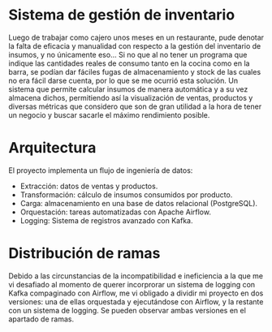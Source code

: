 # Sistema de gestión de inventario

Luego de trabajar como cajero unos meses en un restaurante, pude denotar la falta de eficacia y manualidad con respecto a la gestión del inventario de insumos, y no únicamente eso... Si no que al no tener un programa que indique las cantidades reales de consumo tanto
en la cocina como en la barra, se podían dar fáciles fugas de almacenamiento y stock de las cuales no era fácil darse cuenta, por lo que se me ocurrió esta solución. Un sistema que permite calcular insumos de manera automática y a su vez almacena dichos, permitiendo así
la visualización de ventas, productos y diversas métricas que considero que son de gran utilidad a la hora de tener un negocio y buscar sacarle el máximo rendimiento posible.

# Arquitectura

El proyecto implementa un flujo de ingeniería de datos:
- Extracción: datos de ventas y productos.
- Transformación: cálculo de insumos consumidos por producto.
- Carga: almacenamiento en una base de datos relacional (PostgreSQL).
- Orquestación: tareas automatizadas con Apache Airflow.
- Logging: Sistema de registros avanzado con Kafka.

# Distribución de ramas

Debido a las circunstancias de la incompatibilidad e ineficiencia a la que me vi desafiado al momento de querer incorprorar un sistema de logging con Kafka compaginado con Airflow, me vi obligado a dividir mi proyecto en dos versiones: una de ellas orquestada y ejecutándose con Airflow, y la restante con un sistema de logging. Se pueden observar ambas versiones en el apartado de ramas.
